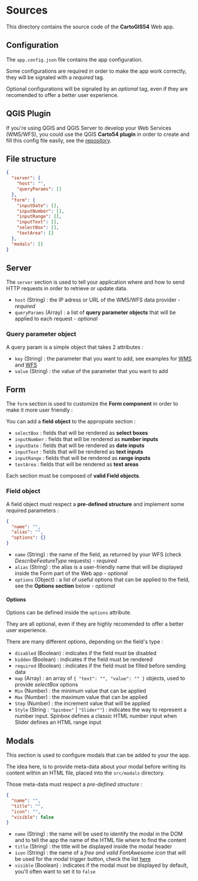 # Sources

This directory contains the source code of the **CartoGIS54** Web app.

## Configuration

The `app.config.json` file contains the app configuration.

Some configurations are required in order to make the app work correctly, they will be signaled with a *required* tag. 

Optional configurations will be signaled by an *optional* tag, even if they are recomended to offer a better user experience.

## QGIS Plugin

If you're using QGIS and QGIS Server to develop your Web Services (WMS/WFS), you could use the QGIS **Carto54 plugin** in order to create and fill this config file easily, see the [repository](https://github.com/infogeo54/carto54-config.git).

## File structure

```json
{
  "server": {
    "host": "",
    "queryParams": []
  },
  "form": {
    "inputDate": [],
    "inputNumber": [],
    "inputRange": [],
    "inputText": [],
    "selectBox": [],
    "textArea": []
  },
  "modals": []
}
```

## Server

The `server` section is used to tell your application where and how to send HTTP requests in order to retrieve or update data.

* `host` (String) : the IP adress or URL of the WMS/WFS data provider - *required*
* `queryParams` (Array) : a list of **query parameter objects** that will be applied to each request - *optional*

### Query parameter object

A query param is a simple object that takes 2 attributes :

* `key` (String) : the parameter that you want to add, see examples for [WMS](https://github.com/infogeo54/carto54-config/blob/master/fr.wikipedia.org/wiki/Web_Map_Service#Liste_des_param%C3%A8tres_disponibles) and [WFS](https://fr.wikipedia.org/wiki/Web_Feature_Service)
* `value` (String) : the value of the parameter that you want to add

## Form

The `form` section is used to customize the **Form component** in order to make it more user friendly :

You can add a **field object** to the appropiate section :

* `selectBox` : fields that will be rendered as **select boxes**
* `inputNumber` : fields that will be rendered as **number inputs**
* `inputDate` : fields that will be rendered as **date inputs**
* `inputText` : fields that will be rendered as **text inputs**
* `inputRange` : fields that will be rendered as **range inputs**
* `textArea` : fields that will be rendered as **text areas**

Each section must be composed of **valid Field objects**. 

### Field object

A field object must respect a **pre-defined structure** and implement some required parameters :

```json
{
  "name": "",
  "alias": "",
  "options": {}
}
```

* `name` (String) : the name of the field, as returned by your WFS (check *DescribeFeatureType* requests) - *required*
* `alias` (String) : the alias is a user-friendly name that will be displayed inside the Form part of the Web app - *optional*
* `options` (Object) : a list of useful options that can be applied to the field, see the **Options section** below - *optional*

#### Options

Options can be defined inside the `options` attribute.

They are all optional, even if they are highly recomended to offer a better user experience.

There are many different options, depending on the field's type :

* `disabled` (Boolean) : indicates if the field must be disabled
* `hidden` (Boolean) : indicates if the field must be rendered
* `required` (Boolean) : indicates if the field must be filled before sending data
* `map` (Array) : an array of `{ "text": "", "value": "" }` objects, used to provide *selectBox* options
* `Min` (Number) : the minimum value that can be applied
* `Max` (Number) : the maximum value that can be applied
* `Step` (Number) : the increment value that will be applied
* `Style` (String : `"Spinbox"` | `"Slider""`) : indicates the way to represent a number input. Spinbox defines a classic HTML number input when Slider defines an HTML range input

## Modals

This section is used to configure modals that can be added to your the app.

The idea here, is to provide meta-data about your modal before writing its content within an HTML file, placed into the `src/modals` directory.

Those meta-data must respect a *pre-defined structure* :

```json
{
  "name": "",
  "title": "",
  "icon": "",
  "visible": false
}
```

* `name` (String) : the name will be used to identify the modal in the DOM and to tell the app the name of the HTML file where to find the content
* `title` (String) : the title will be displayed inside the modal header
* `icon` (String) : the name of a *free and valid FontAwesome icon* that will be used for the modal trigger button, check the list [here](https://fontawesome.com/icons?d=gallery)
* `visible` (Boolean) : indicates if the modal must be displayed by default, you'll often want to set it to `false`
